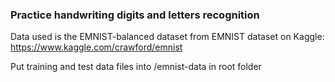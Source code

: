 ### Practice handwriting digits and letters recognition

Data used is the EMNIST-balanced dataset from EMNIST dataset on Kaggle: https://www.kaggle.com/crawford/emnist

Put training and test data files into /emnist-data in root folder
